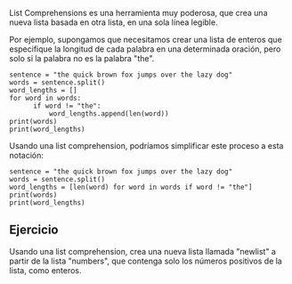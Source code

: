 List Comprehensions es una herramienta muy poderosa, que crea una nueva lista basada en otra lista, en una sola línea legible.

Por ejemplo, supongamos que necesitamos crear una lista de enteros que especifique la longitud de cada palabra en una determinada oración, pero solo si la palabra no es la palabra "the".

    sentence = "the quick brown fox jumps over the lazy dog"
    words = sentence.split()
    word_lengths = []
    for word in words:
          if word != "the":
              word_lengths.append(len(word))
    print(words)
    print(word_lengths)

Usando una list comprehension, podríamos simplificar este proceso a esta notación:

    sentence = "the quick brown fox jumps over the lazy dog"
    words = sentence.split()
    word_lengths = [len(word) for word in words if word != "the"]
    print(words)
    print(word_lengths)

Ejercicio
--------

Usando una list comprehension, crea una nueva lista llamada "newlist" a partir de la lista "numbers", que contenga solo los números positivos de la lista, como enteros.